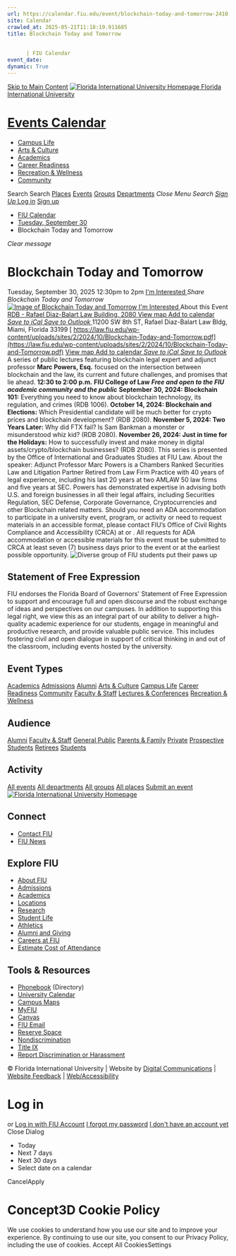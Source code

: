 ```yaml
---
url: https://calendar.fiu.edu/event/blockchain-today-and-tomorrow-2410
site: Calendar
crawled_at: 2025-05-21T11:18:19.911685
title: Blockchain Today and Tomorrow
    
    
      | FIU Calendar
event_date: 
dynamic: True
---
```


[Skip to Main Content](https://calendar.fiu.edu/event/blockchain-today-and-tomorrow-2410#main-content)
[![Florida International University Homepage](https://digicdn.fiu.edu/core/_assets/images/logo-top.png) Florida International University](https://www.fiu.edu)
# [Events Calendar ](https://calendar.fiu.edu/)
  * [Campus Life](https://calendar.fiu.edu/calendar?event_types%5B%5D=127595)
  * [Arts & Culture](https://calendar.fiu.edu/calendar?event_types%5B%5D=127590)
  * [Academics](https://calendar.fiu.edu/calendar?event_types%5B%5D=127582)
  * [Career Readiness](https://calendar.fiu.edu/calendar?event_types%5B%5D=127584)
  * [Recreation & Wellness](https://calendar.fiu.edu/calendar?event_types%5B%5D=127603)
  * [Community](https://calendar.fiu.edu/calendar?event_types%5B%5D=127601)


Search Search
[Places](https://calendar.fiu.edu/search/places) [Events](https://calendar.fiu.edu/calendar) [Groups](https://calendar.fiu.edu/search/groups) [Departments](https://calendar.fiu.edu/search/departments)
_Close Menu_
_Search_ [ _Sign Up_ ](https://calendar.fiu.edu/signup)
[Log in](https://calendar.fiu.edu/auth/shib_login?previous_url=https%3A%2F%2Fcalendar.fiu.edu%2Fevent%2Fblockchain-today-and-tomorrow-2410) [Sign up](https://calendar.fiu.edu/signup)
  * [FIU Calendar](https://calendar.fiu.edu/)
  * [Tuesday, September 30](https://calendar.fiu.edu/calendar/day/2025/9/30)
  * Blockchain Today and Tomorrow


_Clear message_
# Blockchain Today and Tomorrow
Tuesday, September 30, 2025 12:30pm to 2pm 
[ I'm Interested ](https://calendar.fiu.edu/event/47665514511487/confirm?return=https%3A%2F%2Fcalendar.fiu.edu%2Fevent%2Fblockchain-today-and-tomorrow-2410)
_Share Blockchain Today and Tomorrow_
[ ![Image of Blockchain Today and Tomorrow](https://localist-images.azureedge.net/photos/624058/card/6f3567bdf86c604e2edfd1647e49fb40d47088d6.jpg) ](https://calendar.fiu.edu/photo/624058)
[ I'm Interested ](https://calendar.fiu.edu/event/47665514511487/confirm?return=https%3A%2F%2Fcalendar.fiu.edu%2Fevent%2Fblockchain-today-and-tomorrow-2410)
About this Event
[ RDB - Rafael Diaz-Balart Law Building, 2080 ](https://calendar.fiu.edu/rdb) [View map ](https://calendar.fiu.edu/event/blockchain-today-and-tomorrow-2410#about_map)
[Add to calendar ](https://calendar.fiu.edu/event/blockchain-today-and-tomorrow-2410)
[ _Save to iCal_ ](https://calendar.fiu.edu/event/blockchain-today-and-tomorrow-2410.ics "Save to iCal") [ _Save to Outlook_ ](https://calendar.fiu.edu/event/blockchain-today-and-tomorrow-2410.ics "Save to Outlook")
11200 SW 8th ST, Rafael Diaz-Balart Law Bldg, Miami, Florida 33199
[ https://law.fiu.edu/wp-content/uploads/sites/2/2024/10/Blockchain-Today-and-Tomorrow.pdf](https://law.fiu.edu/wp-content/uploads/sites/2/2024/10/Blockchain-Today-and-Tomorrow.pdf)
[View map ](https://calendar.fiu.edu/event/blockchain-today-and-tomorrow-2410#about_map)
[Add to calendar ](https://calendar.fiu.edu/event/blockchain-today-and-tomorrow-2410)
[ _Save to iCal_ ](https://calendar.fiu.edu/event/blockchain-today-and-tomorrow-2410.ics "Save to iCal") [ _Save to Outlook_ ](https://calendar.fiu.edu/event/blockchain-today-and-tomorrow-2410.ics "Save to Outlook")
A series of public lectures featuring blockchain legal expert and adjunct professor **Marc Powers, Esq.** focused on the intersection between blockchain and the law, its current and future challenges, and promises that lie ahead. 
**12:30 to 2:00 p.m.**
**FIU College of Law**
**_Free and open to the FIU academic community and the public_**
**September 30, 2024: Blockchain 101:** Everything you need to know about blockchain technology, its regulation, and crimes (RDB 1006). 
**October 14, 2024: Blockchain and Elections:** Which Presidential candidate will be much better for crypto prices and blockchain development? (RDB 2080). 
**November 5, 2024: Two Years Later:** Why did FTX fail? Is Sam Bankman a monster or misunderstood whiz kid? (RDB 2080). 
**November 26, 2024: Just in time for the Holidays:** How to successfully invest and make money in digital assets/crypto/blockchain businesses? (RDB 2080). 
This series is presented by the Office of International and Graduates Studies at FIU Law. 
About the speaker: Adjunct Professor Marc Powers is a Chambers Ranked Securities Law and Litigation Partner Retired from Law Firm Practice with 40 years of legal experience, including his last 20 years at two AMLAW 50 law firms and five years at SEC. Powers has demonstrated expertise in advising both U.S. and foreign businesses in all their legal affairs, including Securities Regulation, SEC Defense, Corporate Governance, Cryptocurrencies and other Blockchain related matters. 
Should you need an ADA accommodation to participate in a university event, program, or activity or need to request materials in an accessible format, please contact FIU’s Office of Civil Rights Compliance and Accessibility (CRCA) at or . All requests for ADA accommodation or accessible materials for this event must be submitted to CRCA at least seven (7) business days prior to the event or at the earliest possible opportunity. 
![Diverse group of FIU students put their paws up](https://www.fiu.edu/_assets/images/thumbnail-students-paw.jpg)
## Statement of Free Expression
FIU endorses the Florida Board of Governors' Statement of Free Expression to support and encourage full and open discourse and the robust exchange of ideas and perspectives on our campuses. In addition to supporting this legal right, we view this as an integral part of our ability to deliver a high-quality academic experience for our students, engage in meaningful and productive research, and provide valuable public service. This includes fostering civil and open dialogue in support of critical thinking in and out of the classroom, including events hosted by the university.
## Event Types
[Academics](https://calendar.fiu.edu/calendar?event_types%5B%5D=127582)
[Admissions](https://calendar.fiu.edu/calendar?event_types%5B%5D=127583)
[Alumni](https://calendar.fiu.edu/calendar?event_types%5B%5D=127589)
[Arts & Culture](https://calendar.fiu.edu/calendar?event_types%5B%5D=127590)
[Campus Life](https://calendar.fiu.edu/calendar?event_types%5B%5D=127595)
[Career Readiness](https://calendar.fiu.edu/calendar?event_types%5B%5D=127584)
[Community](https://calendar.fiu.edu/calendar?event_types%5B%5D=127601)
[Faculty & Staff](https://calendar.fiu.edu/calendar?event_types%5B%5D=127602)
[Lectures & Conferences](https://calendar.fiu.edu/calendar?event_types%5B%5D=127587)
[Recreation & Wellness](https://calendar.fiu.edu/calendar?event_types%5B%5D=127603)
## Audience
[Alumni](https://calendar.fiu.edu/calendar?event_types%5B%5D=121721)
[Faculty & Staff](https://calendar.fiu.edu/calendar?event_types%5B%5D=121720)
[General Public](https://calendar.fiu.edu/calendar?event_types%5B%5D=121722)
[Parents & Family](https://calendar.fiu.edu/calendar?event_types%5B%5D=36918157286658)
[Private](https://calendar.fiu.edu/calendar?event_types%5B%5D=129753)
[Prospective Students](https://calendar.fiu.edu/calendar?event_types%5B%5D=121723)
[Retirees](https://calendar.fiu.edu/calendar?event_types%5B%5D=37290279036119)
[Students](https://calendar.fiu.edu/calendar?event_types%5B%5D=121719)
## Activity
[All events](https://calendar.fiu.edu/search?what=events)
[All departments](https://calendar.fiu.edu/search/departments)
[All groups](https://calendar.fiu.edu/search?what=groups)
[All places](https://calendar.fiu.edu/search?what=places)
[Submit an event](https://calendar.fiu.edu/admin/events/new/basic-information)
[ ![Florida International University Homepage](https://digicdn.fiu.edu/core/_assets/images/footer-logo.svg) ](https://www.fiu.edu/)
## Connect
  * [Contact FIU](https://www.fiu.edu/about/contact-us/index.html)
  * [FIU News](https://news.fiu.edu/)


## Explore FIU
  * [About FIU](https://www.fiu.edu/about/index.html)
  * [Admissions](https://www.fiu.edu/admissions/index.html)
  * [Academics](https://www.fiu.edu/academics/index.html)
  * [Locations](https://www.fiu.edu/locations/index.html)
  * [Research](https://www.fiu.edu/research/index.html)
  * [Student Life](https://www.fiu.edu/student-life/index.html)
  * [Athletics](https://www.fiu.edu/athletics/index.html)
  * [Alumni and Giving](https://www.fiu.edu/alumni-and-giving/index.html)
  * [Careers at FIU](https://hr.fiu.edu/careers/)
  * [Estimate Cost of Attendance](https://onestop.fiu.edu/finances/estimate-your-costs/)


## Tools & Resources
  * [Phonebook](https://phonebook.fiu.edu) (Directory)
  * [University Calendar](https://calendar.fiu.edu/)
  * [Campus Maps](https://campusmaps.fiu.edu/)
  * [MyFIU](https://my.fiu.edu/)
  * [Canvas](https://canvas.fiu.edu)
  * [FIU Email](http://mail.fiu.edu/)
  * [Reserve Space](https://reservespace.fiu.edu/make-reservation/)
  * [Nondiscrimination](https://ace.fiu.edu/civil-rights-and-accessibility/harassment-and-discrimination/)
  * [Title IX](https://ace.fiu.edu/title-ix/)
  * [Report Discrimination or Harassment](https://report.fiu.edu/)


© Florida International University  | Website by [Digital Communications](https://stratcomm.fiu.edu/digital-print/websites/) | [Website Feedback](https://webforms.fiu.edu/view.php?id=370774&element_5=https://calendar.fiu.edu/https://calendar.fiu.edu/) | [Web/Accessibility](https://accessibility.fiu.edu/)
# Log in
or
[Log in with FIU Account](https://calendar.fiu.edu/auth/shib_login?previous_url=https%3A%2F%2Fcalendar.fiu.edu%2Fevent%2Fblockchain-today-and-tomorrow-2410)
[I forgot my password](https://calendar.fiu.edu/auth/forgot) [I don't have an account yet](https://calendar.fiu.edu/signup)
Close Dialog
  * Today
  * Next 7 days
  * Next 30 days
  * Select date on a calendar


CancelApply
# Concept3D Cookie Policy
We use cookies to understand how you use our site and to improve your experience. By continuing to use our site, you consent to our Privacy Policy, including the use of cookies. 
Accept All CookiesSettings
